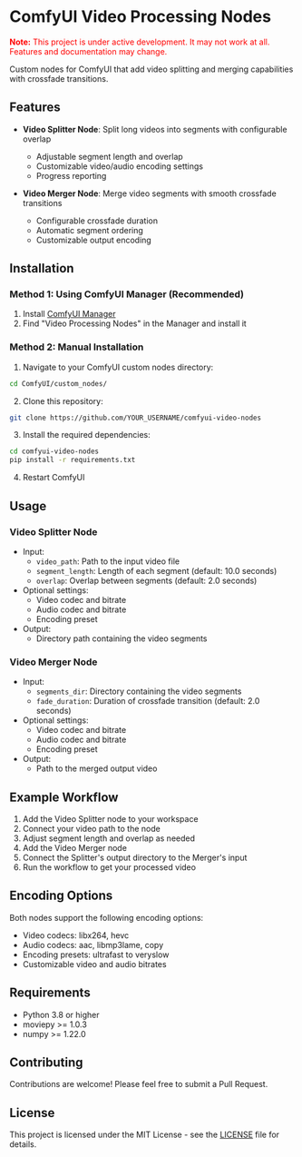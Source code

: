# ComfyUI Video Processing Nodes

<span style="color:red;">**Note:** This project is under active development. It may not work at all. Features and documentation may change.</span>

Custom nodes for ComfyUI that add video splitting and merging capabilities with crossfade transitions.

## Features

- **Video Splitter Node**: Split long videos into segments with configurable overlap
  - Adjustable segment length and overlap
  - Customizable video/audio encoding settings
  - Progress reporting

- **Video Merger Node**: Merge video segments with smooth crossfade transitions
  - Configurable crossfade duration
  - Automatic segment ordering
  - Customizable output encoding

## Installation

### Method 1: Using ComfyUI Manager (Recommended)
1. Install [ComfyUI Manager](https://github.com/ltdrdata/ComfyUI-Manager)
2. Find "Video Processing Nodes" in the Manager and install it

### Method 2: Manual Installation
1. Navigate to your ComfyUI custom nodes directory:
```bash
cd ComfyUI/custom_nodes/
```

2. Clone this repository:
```bash
git clone https://github.com/YOUR_USERNAME/comfyui-video-nodes
```

3. Install the required dependencies:
```bash
cd comfyui-video-nodes
pip install -r requirements.txt
```

4. Restart ComfyUI

## Usage

### Video Splitter Node
- Input:
  - `video_path`: Path to the input video file
  - `segment_length`: Length of each segment (default: 10.0 seconds)
  - `overlap`: Overlap between segments (default: 2.0 seconds)
- Optional settings:
  - Video codec and bitrate
  - Audio codec and bitrate
  - Encoding preset
- Output:
  - Directory path containing the video segments

### Video Merger Node
- Input:
  - `segments_dir`: Directory containing the video segments
  - `fade_duration`: Duration of crossfade transition (default: 2.0 seconds)
- Optional settings:
  - Video codec and bitrate
  - Audio codec and bitrate
  - Encoding preset
- Output:
  - Path to the merged output video

## Example Workflow

1. Add the Video Splitter node to your workspace
2. Connect your video path to the node
3. Adjust segment length and overlap as needed
4. Add the Video Merger node
5. Connect the Splitter's output directory to the Merger's input
6. Run the workflow to get your processed video

## Encoding Options

Both nodes support the following encoding options:
- Video codecs: libx264, hevc
- Audio codecs: aac, libmp3lame, copy
- Encoding presets: ultrafast to veryslow
- Customizable video and audio bitrates

## Requirements

- Python 3.8 or higher
- moviepy >= 1.0.3
- numpy >= 1.22.0

## Contributing

Contributions are welcome! Please feel free to submit a Pull Request.

## License

This project is licensed under the MIT License - see the [LICENSE](LICENSE) file for details.